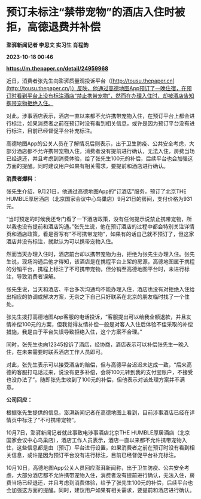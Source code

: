 # 预订未标注“禁带宠物”的酒店入住时被拒，高德退费并补偿
**澎湃新闻记者 李思文 实习生 肖程韵**

**2023-10-18 00:46**

**https://m.thepaper.cn/detail/24959968**

近日，消费者张先生向澎湃质量观投诉平台（[http://tousu.thepaper.cn](http://tousu.thepaper.cn/)）反映，他通过高德地图App预订了一晚住宿，在预订时看到平台上没有标注酒店“禁止携带宠物”，然而在办理入住时，却被酒店告知携带宠物拒绝入住。

对此，涉事酒店表示，酒店一直以来都不允许携带宠物入住，在预订平台上都会进行标注，如果消费者之前在预订时没有看到相关信息，或许是因为预订平台没有进行标注，目前已经督促平台补充标注。

高德地图App的公关人员在了解情况后则表示，出于卫生防疫、公共安全考虑，大部分酒店都不允许携带宠物入住，消费者没有提前进行确认，无法入住，房费当场已经退还，并且考虑到消费体验，给了张先生100元的补偿，后续平台也会加强这方面的提醒。同时建议用户如果有相关需求，要提前和酒店进行确认。

**消费者爆料：**

张先生介绍，9月21日，他通过高德地图App的“订酒店”服务，预订了北京THE HUMBLE厚居酒店（北京国家会议中心鸟巢店）9月21日的房间，支付价格为931元。

“当时预定的时候我还专门看了一下酒店政策，没有任何提示说禁止携带宠物，所以我也没有提前和酒店沟通。”张先生说，他在预订酒店的过程中都会特别关注详情页和酒店政策，看是否写有“不可携带宠物”，如果有的话自己就不预订了，但这家酒店并没有标注，就默认为可以携带宠物入住。

然而当天办理入住时，酒店前台却以携带宠物为由，拒绝为张先生办理入住。张先生说，现场沟通后他才得知，该酒店是在携程平台上架的房源，高德地图属于携程的分销平台，携程上标注了不可携带宠物，但分销至高德地图平台时，未进行标注，导致消费者误解。

张先生说，当天和酒店、平台多次沟通均不能办理入住，酒店也没有对拒绝入住给出相应的协调或解决方案，无奈之下自己只好联系在北京的朋友临时找了一个住处。

张先生拨打高德地图App客服的电话投诉，“客服提出可以给我全额退款，并且友情补偿100元的方案，但我觉得友情补偿一般是对客人入住后体验不佳采取的补偿措施，我是由于平台失误导致拒绝入住，这个方案不合理。”

同时，张先生也向12345投诉了酒店，经协商，酒店表示可以补偿张先生一晚入住，在未来需要时联系酒店工作人员即可。

对此，张先生表示可以接受酒店的赔偿，但与高德平台迟迟未达成一致，“后来高德的客服打电话过来，说没有更多补偿，会将100元转到我的支付宝账户，不接受也没办法了”。随即张先生收到了100元的补偿，但他表示对该处理方案并不满意。

**公司回应：**

根据张先生提供的信息，澎湃新闻记者在高德地图上看到，目前涉事酒店已经在详情页中标注了“不可携带宠物”。

10月7日，澎湃新闻记者就此事致电涉事酒店北京THE HUMBLE厚居酒店（北京国家会议中心鸟巢店），酒店工作人员表示，酒店一直以来都不允许携带宠物入住，这些信息都是由（预订）平台进行设置，如果消费者之前在预订时没有看到相关信息，或许是因为预订平台没有进行标注，目前已经督促平台补充标注。

10月10日，高德地图App公关人员回应澎湃新闻称，出于卫生防疫、公共安全考虑，大部分酒店都不允许携带宠物入住，消费者没有提前进行确认，无法入住，房费当场已经退还，并且考虑到消费体验，给予了张先生100元的补偿，后续平台也会加强这方面的提醒。同时，建议用户如果有相关需求，要提前和酒店进行确认。